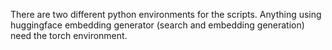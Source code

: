 There are two different python environments for the scripts.  Anything using
huggingface embedding generator (search and embedding generation) need the
torch environment.
